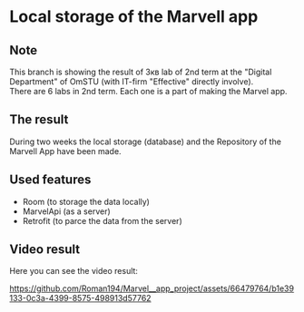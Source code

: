 # Local storage of the Marvell app
## Note
This branch is showing the result of 3кв lab of 2nd term at the "Digital Department" of OmSTU (with IT-firm "Effective" directly involve). <br/>
There are 6 labs in 2nd term. Each one is a part of making the Marvel app. <br/>
## The result
During two weeks the local storage (database) and the Repository of the Marvell App have been made. <br/>
## Used features
- Room (to storage the data locally) <br/>
- MarvelApi (as a server) <br/>
- Retrofit (to parce the data from the server) <br/>
## Video result
Here you can see the video result: <br/>

https://github.com/Roman194/Marvel__app_project/assets/66479764/b1e39133-0c3a-4399-8575-498913d57762
